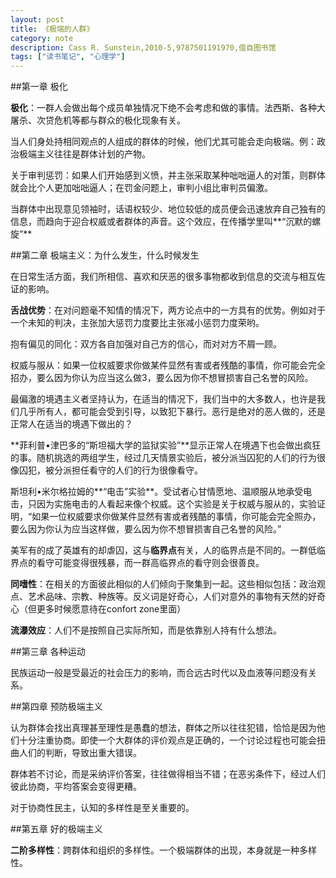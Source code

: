 ```yaml
---
layout: post
title: 《极端的人群》
category: note
description: Cass R. Sunstein,2010-5,9787501191970,借自图书馆
tags: ["读书笔记", "心理学"]
---
```


##第一章 极化

**极化**：一群人会做出每个成员单独情况下绝不会考虑和做的事情。法西斯、各种大屠杀、次贷危机等都与群众的极化现象有关。

当人们身处持相同观点的人组成的群体的时候，他们尤其可能会走向极端。例：政治极端主义往往是群体计划的产物。

关于审判惩罚：如果人们开始感到义愤，并主张采取某种咄咄逼人的对策，则群体就会比个人更加咄咄逼人；在罚金问题上，审判小组比审判员偏激。

当群体中出现意见领袖时，话语权较少、地位较低的成员便会迅速放弃自己独有的信息，而趋向于迎合权威或者群体的声音。这个效应，在传播学里叫**“沉默的螺旋”**

##第二章 极端主义：为什么发生，什么时候发生

在日常生活方面，我们所相信、喜欢和厌恶的很多事物都收到信息的交流与相互佐证的影响。

**舌战优势**：在对问题毫不知情的情况下，两方论点中的一方具有的优势。例如对于一个未知的判决，主张加大惩罚力度要比主张减小惩罚力度荣哟。

抱有偏见的同化：双方各自加强对自己方的信心，而对对方不屑一顾。

权威与服从：如果一位权威要求你做某件显然有害或者残酷的事情，你可能会完全招办，要么因为你认为应当这么做3，要么因为你不想冒损害自己名誉的风险。

最偏激的境遇主义者坚持认为，在适当的情况下，我们当中的大多数人，也许是我们几乎所有人，都可能会受到引导，以致犯下暴行。恶行是绝对的恶人做的，还是正常人在适当的境遇下做出的？

**菲利普•津巴多的“斯坦福大学的监狱实验”**显示正常人在境遇下也会做出疯狂的事。随机挑选的两组学生，经过几天情景实验后，被分派当囚犯的人们的行为很像囚犯，被分派担任看守的人们的行为很像看守。

斯坦利•米尔格拉姆的**“电击”实验**。受试者心甘情愿地、温顺服从地承受电击，只因为实施电击的人看起来像个权威。这个实验是关于权威与服从的，实验证明，“如果一位权威要求你做某件显然有害或者残酷的事情，你可能会完全照办，要么因为你认为应当这样做，要么因为你不想冒损害自己名誉的风险。”

美军有的成了英雄有的却虐囚，这与**临界点**有关，人的临界点是不同的。一群低临界点的看守可能变得很残暴，而一群高临界点的看守则会很善良。

**同嗜性**：在相关的方面彼此相似的人们倾向于聚集到一起。这些相似包括：政治观点、艺术品味、宗教、种族等。反义词是好奇心，人们对意外的事物有天然的好奇心（但更多时候愿意待在confort zone里面） 

**流瀑效应**：人们不是按照自己实际所知，而是依靠别人持有什么想法。

##第三章 各种运动

民族运动一般是受最近的社会压力的影响，而合远古时代以及血液等问题没有关系。

##第四章 预防极端主义

认为群体会找出真理甚至理性是愚蠢的想法，群体之所以往往犯错，恰恰是因为他们十分注重协商。即使一个大群体的评价观点是正确的，一个讨论过程也可能会扭曲人们的判断，导致出重大错误。

群体若不讨论，而是采纳评价答案，往往做得相当不错；在恶劣条件下，经过人们彼此协商，平均答案会变得更糟。

对于协商性民主，认知的多样性是至关重要的。

##第五章 好的极端主义

**二阶多样性**：跨群体和组织的多样性。一个极端群体的出现，本身就是一种多样性。

